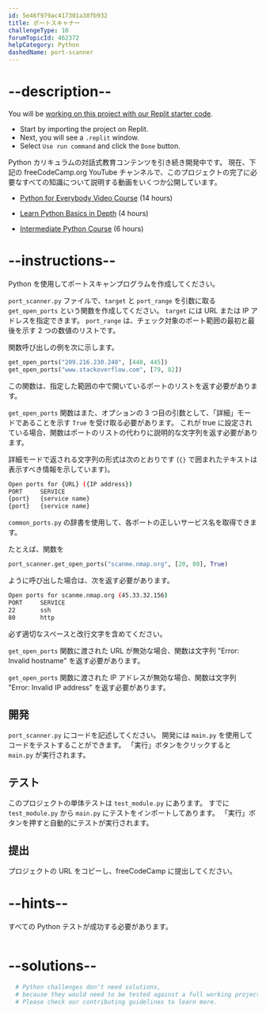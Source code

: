 ```yaml
---
id: 5e46f979ac417301a38fb932
title: ポートスキャナー
challengeType: 10
forumTopicId: 462372
helpCategory: Python
dashedName: port-scanner
---
```


# --description--

You will be <a href="https://replit.com/github/topcoder-platform/boilerplate-port-scanner" target="_blank" rel="noopener noreferrer nofollow">working on this project with our Replit starter code</a>.

-   Start by importing the project on Replit.
-   Next, you will see a `.replit` window.
-   Select `Use run command` and click the `Done` button.


Python カリキュラムの対話式教育コンテンツを引き続き開発中です。 現在、下記の freeCodeCamp.org YouTube チャンネルで、このプロジェクトの完了に必要なすべての知識について説明する動画をいくつか公開しています。

- <a href="https://www.freecodecamp.org/news/python-for-everybody/" target="_blank" rel="noopener noreferrer nofollow">Python for Everybody Video Course</a> (14 hours)

- <a href="https://www.freecodecamp.org/news/learn-python-basics-in-depth-video-course/" target="_blank" rel="noopener noreferrer nofollow">Learn Python Basics in Depth</a> (4 hours)

- <a href="https://www.freecodecamp.org/news/intermediate-python-course/" target="_blank" rel="noopener noreferrer nofollow">Intermediate Python Course</a> (6 hours)

# --instructions--

Python を使用してポートスキャンプログラムを作成してください。

`port_scanner.py` ファイルで、`target` と `port_range` を引数に取る `get_open_ports` という関数を作成してください。 `target` には URL または IP アドレスを指定できます。 `port_range` は、チェック対象のポート範囲の最初と最後を示す 2 つの数値のリストです。

関数呼び出しの例を次に示します。

```py
get_open_ports("209.216.230.240", [440, 445])
get_open_ports("www.stackoverflow.com", [79, 82])
```

この関数は、指定した範囲の中で開いているポートのリストを返す必要があります。

`get_open_ports` 関数はまた、オプションの 3 つ目の引数として、「詳細」モードであることを示す `True` を受け取る必要があります。 これが true に設定されている場合、関数はポートのリストの代わりに説明的な文字列を返す必要があります。

詳細モードで返される文字列の形式は次のとおりです (`{}` で囲まれたテキストは表示すべき情報を示しています)。

```bash
Open ports for {URL} ({IP address})
PORT     SERVICE
{port}   {service name}
{port}   {service name}
```

`common_ports.py` の辞書を使用して、各ポートの正しいサービス名を取得できます。

たとえば、関数を

```py
port_scanner.get_open_ports("scanme.nmap.org", [20, 80], True)
```

ように呼び出した場合は、次を返す必要があります。

```bash
Open ports for scanme.nmap.org (45.33.32.156)
PORT     SERVICE
22       ssh
80       http
```

必ず適切なスペースと改行文字を含めてください。

`get_open_ports` 関数に渡された URL が無効な場合、関数は文字列 "Error: Invalid hostname" を返す必要があります。

`get_open_ports` 関数に渡された IP アドレスが無効な場合、関数は文字列 "Error: Invalid IP address" を返す必要があります。

## 開発

`port_scanner.py` にコードを記述してください。 開発には `main.py` を使用してコードをテストすることができます。 「実行」ボタンをクリックすると `main.py` が実行されます。

## テスト

このプロジェクトの単体テストは `test_module.py` にあります。 すでに `test_module.py` から `main.py` にテストをインポートしてあります。 「実行」ボタンを押すと自動的にテストが実行されます。

## 提出

プロジェクトの URL をコピーし、freeCodeCamp に提出してください。

# --hints--

すべての Python テストが成功する必要があります。

```js

```

# --solutions--

```py
  # Python challenges don't need solutions,
  # because they would need to be tested against a full working project.
  # Please check our contributing guidelines to learn more.
```
